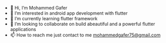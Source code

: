 - 👋 Hi, I’m Mohammed Gafer
- 👀 I’m interested in android app development with flutter
- 🌱 I’m currently learning flutter framework
- 💞️ I’m looking to collaborate on build abeautiful and a powerful flutter applications
- 📫 How to reach me just contact to me mohammedgafer75@gmail.com

<!---
mohammedgafer75/mohammedgafer75 is a ✨ special ✨ repository because its `README.md` (this file) appears on your GitHub profile.
You can click the Preview link to take a look at your changes.
--->

